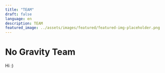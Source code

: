 ```yaml
---
title: "TEAM"
draft: false
language: en
description: TEAM
featured_image: ../assets/images/featured/featured-img-placeholder.png
---
```


# No Gravity Team

Hi :)
